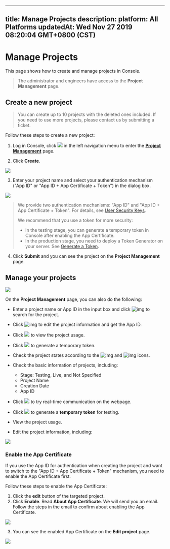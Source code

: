 
---
title: Manage Projects
description: 
platform: All Platforms
updatedAt: Wed Nov 27 2019 08:20:04 GMT+0800 (CST)
---
# Manage Projects
This page shows how to create and manage projects in Console.

> The administrator and engineers have access to the **Project Management** page.

## Create a new project

> You can create up to 10 projects with the deleted ones included. If you need to use more projects, please contact us by submitting a ticket.

Follow these steps to create a new project:

1. Log in Console, click ![](https://web-cdn.agora.io/docs-files/1551254998344) in the left navigation menu to enter the [**Project Management**](https://dashboard.agora.io/projects) page.

2. Click **Create**. 

![](https://web-cdn.agora.io/docs-files/1574662791845)

3. Enter your project name and select your authentication mechanism ("App ID" or "App ID + App Certificate + Token") in the dialog box.

![](https://web-cdn.agora.io/docs-files/1574662907483)

> We provide two authentication mechanisms: "App ID" and "App ID + App Certificate + Token". For details, see [User Security Keys](https://docs.agora.io/en/Interactive%20Broadcast/token#agoras-authentication-mechanisms). 
>
> We recommend that you use a token for more security:
>
> - In the testing stage, you can generate a temporary token in Console after enabling the App Certificate.
> - In the production stage, you need to deploy a Token Generator on your server. See [Generate a Token](https://docs.agora.io/en/Interactive&20Broadcast/token_server?platform=C++).

4. Click **Submit** and you can see the project on the **Project Management** page. 

## Manage your projects

![](https://web-cdn.agora.io/docs-files/1574663170053)

On the **Project Management** page, you can also do the following:

- Enter a project name or App ID in the input box and click ![img](https://web-cdn.agora.io/docs-files/1551255111208) to search for the project.
- Click ![img](https://web-cdn.agora.io/docs-files/1551255135678) to edit the project information and get the App ID.
- Click ![](https://web-cdn.agora.io/docs-files/1564048876293) to view the project usage.
- Click ![](https://web-cdn.agora.io/docs-files/1564048991389) to generate a temporary token.
- Check the project states according to the ![img](https://web-cdn.agora.io/docs-files/1551255188685) and ![img](https://web-cdn.agora.io/docs-files/1551255166718) icons.

- Check the basic information of projects, including: 

  - Stage: Testing, Live, and Not Specified
  - Project Name
  - Creation Date
  - App ID

- Click ![](https://web-cdn.agora.io/docs-files/1574156449172) to try real-time communication on the webpage.

- Click ![](https://web-cdn.agora.io/docs-files/1564048991389) to generate a **temporary token** for testing. 

- View the project usage.

- Edit the project information, including: 

![](https://web-cdn.agora.io/docs-files/1574664691375)

### Enable the App Certificate

If you use the App ID for authentication when creating the project and want to switch to the "App ID + App Certificate + Token" mechanism, you need to enable the App Certificate first. 

Follow these steps to enable the App Certificate:

1. Click the **edit** button of the targeted project.
2. Click **Enable**. Read **About App Certificate**. We will send you an email. Follow the steps in the email to confirm about enabling the App Certificate.

![](https://web-cdn.agora.io/docs-files/1574664820135)

3. You can see the enabled App Certificate on the **Edit project** page.

![](https://web-cdn.agora.io/docs-files/1574664881593)
